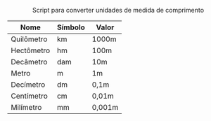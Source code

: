 <div align="center">

Script para converter unidades de medida de comprimento


  | Nome                     | Símbolo | Valor   |
  | ------------------------ | ------- | ------- |
  | Quilômetro               | km      | 1000m   |
  | Hectômetro               | hm      | 100m    |
  | Decâmetro                | dam     | 10m     |
  | Metro                    | m       | 1m      |
  | Decímetro                | dm      | 0,1m    |
  | Centímetro               | cm      | 0,01m   |
  | Milímetro                | mm      | 0,001m  |

</div>
